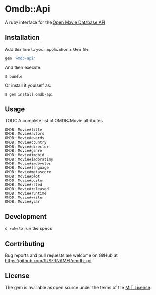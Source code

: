 # Omdb::Api

A ruby interface for the [Open Movie Database API](http://omdbapi.com/)

## Installation

Add this line to your application's Gemfile:

```ruby
gem 'omdb-api'
```

And then execute:

    $ bundle

Or install it yourself as:

    $ gem install omdb-api

## Usage

TODO
A complete list of OMDB::Movie attributes
    
    OMDB::Movie#title    
    OMDB::Movie#actors
    OMDB::Movie#awards
    OMDB::Movie#country
    OMDB::Movie#director
    OMDB::Movie#genre
    OMDB::Movie#imdbid
    OMDB::Movie#imdbrating
    OMDB::Movie#imdbvotes
    OMDB::Movie#language
    OMDB::Movie#metascore
    OMDB::Movie#plot
    OMDB::Movie#poster
    OMDB::Movie#rated
    OMDB::Movie#released
    OMDB::Movie#runtime
    OMDB::Movie#writer
    OMDB::Movie#year


## Development

`$ rake` to run the specs

## Contributing

Bug reports and pull requests are welcome on GitHub at https://github.com/[USERNAME]/omdb-api.


## License

The gem is available as open source under the terms of the [MIT License](http://opensource.org/licenses/MIT).
